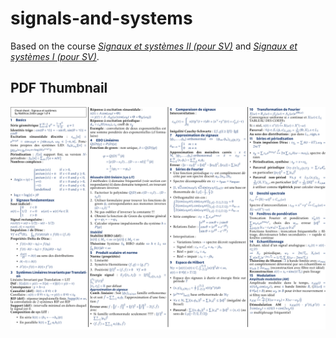 


# signals-and-systems

Based on the course *[Signaux et systèmes II (pour SV)](https://edu.epfl.ch/coursebook/fr/signaux-et-systemes-ii-pour-sv-MICRO-311-B)* 
and *[Signaux et systèmes I (pour SV)](https://edu.epfl.ch/coursebook/fr/signaux-et-systemes-i-pour-sv-MICRO-310-B)*. 


## PDF Thumbnail

![signals-and-systems-thumbnail](output.svg)

